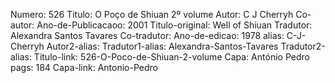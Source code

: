 Numero: 526
Titulo: O Poço de Shiuan 2º volume
Autor: C J Cherryh
Co-autor: 
Ano-de-Publicacaoo: 2001
Titulo-original: Well of Shiuan
Tradutor: Alexandra Santos Tavares
Co-tradutor: 
Ano-de-edicao: 1978
alias: C-J-Cherryh
Autor2-alias: 
Tradutor1-alias: Alexandra-Santos-Tavares
Tradutor2-alias: 
Titulo-link: 526-O-Poco-de-Shiuan-2-volume
Capa: António Pedro
pags: 184
Capa-link: Antonio-Pedro